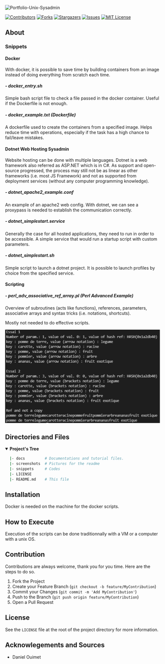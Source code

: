 <!-- Repo's Banner -->
![Portfolio-Unix-Sysadmin](https://user-images.githubusercontent.com/42849270/124201798-e9fc8980-daa6-11eb-9f8d-9f9c38a8dfa3.png)



<!-- Shield Badges -->
[![Contributors][contributors-shield]][contributors-url]
[![Forks][forks-shield]][forks-url]
[![Stargazers][stars-shield]][stars-url]
[![Issues][issues-shield]][issues-url]
[![MIT License][license-shield]][license-url]



<!-- Description of the Project -->
## About
### Snippets

#### Docker

With docker, it is possible to save time by building containers from an image instead of doing everything from scratch each time.

##### - docker_entry.sh

Simple bash script file to check a file passed in the docker container. Useful if the Dockerfile is not enough.

##### - docker_example.txt (Dockerfile)

A dockerfile used to create the containers from a specified image. Helps reduce time with operations, especially if the task has a high chance to fail/leave mistakes.

#### Dotnet Web Hosting Sysadmin

Website hosting can be done with multiple languages. Dotnet is a web framework also referred as ASP.NET which is in C#. As support and open-source progressed, the process may still not be as linear as other frameworks (i.e. most JS Framework) and not as supported from deployment services (without any computer programming knowledge).

##### - dotnet_apache2_example.conf

An example of an apache2 web config. With dotnet, we can see a proxypass is needed to establish the communication correctly.

##### - dotnet_simplestart.service

Generally the case for all hosted applications, they need to run in order to be accessible. A simple service that would run a startup script with custom parameters.

##### - dotnet_simplestart.sh

Simple script to launch a dotnet project. It is possible to launch profiles by choice from the specified service.

#### Scripting

##### - perl_adv_associative_ref_array.pl (Perl Advanced Example)

Overview of subroutines (acts like functions), references, parameters, associative arrays and syntax tricks (i.e. notations, shortcuts).

Mostly not needed to do effective scripts.

![perl adv](/screenshots/perl_adv_associative_ref_array.png?raw=true "Result of script execution")



<!-- Repo's Content Tree -->
## Directories and Files
<details open>
  <summary><b>Project's Tree</b></summary>
    
  ``` bash
    |- docs         # Documentations and tutorial files.
    |- screenshots  # Pictures for the readme
    |- snippets     # Codes
    |- LICENSE
    |- README.md    # This file
  ```
</details>


<!-- Getting Started -->
## Installation
Docker is needed on the machine for the docker scripts.


## How to Execute
Execution of the scripts can be done traditionnally with a VM or a computer with a unix OS.


<!-- Contribution -->
## Contribution

Contributions are always welcome, thank you for you time. Here are the steps to do so.

1. Fork the Project
2. Create your Feature Branch (`git checkout -b feature/MyContribution`)
3. Commit your Changes (`git commit -m 'Add MyContribution'`)
4. Push to the Branch (`git push origin feature/MyContribution`)
5. Open a Pull Request



<!-- License -->
## License

See the `LICENSE` file at the root of the project directory for more information.



<!-- Acknowlegements and Sources -->
## Acknowlegements and Sources
- Daniel Ouimet



<!-- md links & imgs -->
<!-- https://www.markdownguide.org/basic-syntax/#reference-style-links -->
[contributors-shield]: https://img.shields.io/github/contributors/steve-levesque/Portfolio-Unix-Sysadmin.svg?style=for-the-badge
[contributors-url]: https://github.com/steve-levesque/Portfolio-Unix-Sysadmin/graphs/contributors
[forks-shield]: https://img.shields.io/github/forks/steve-levesque/Portfolio-Unix-Sysadmin.svg?style=for-the-badge
[forks-url]: https://github.com/steve-levesque/Portfolio-Unix-Sysadmin/network/members
[stars-shield]: https://img.shields.io/github/stars/steve-levesque/Portfolio-Unix-Sysadmin.svg?style=for-the-badge
[stars-url]: https://github.com/steve-levesque/Portfolio-Unix-Sysadmin/stargazers
[issues-shield]: https://img.shields.io/github/issues/steve-levesque/Portfolio-Unix-Sysadmin.svg?style=for-the-badge
[issues-url]: https://github.com/steve-levesque/Portfolio-Unix-Sysadmin/issues
[license-shield]: https://img.shields.io/github/license/steve-levesque/Portfolio-Unix-Sysadmin.svg?style=for-the-badge
[license-url]: https://github.com/steve-levesque/Portfolio-Unix-Sysadmin/blob/main/LICENSE

